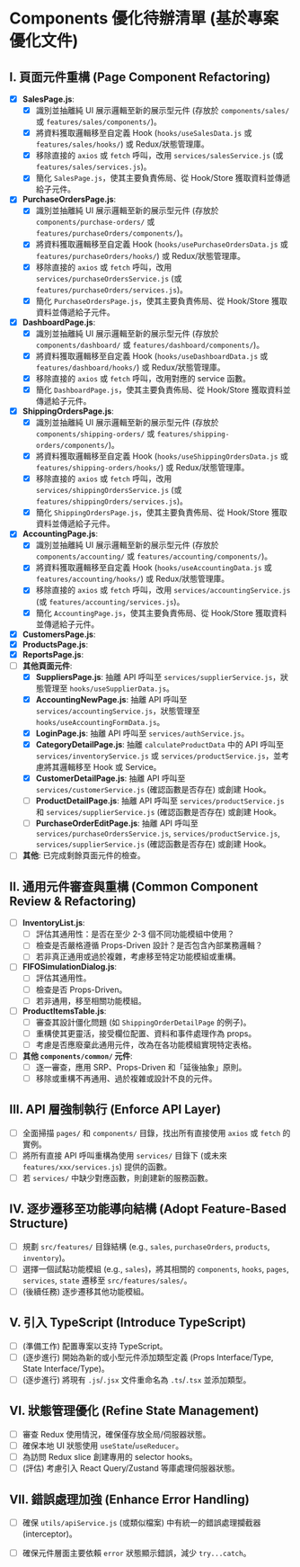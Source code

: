 # Components 優化待辦清單 (基於專案優化文件)

## I. 頁面元件重構 (Page Component Refactoring)

- [x] **SalesPage.js**:
    - [x] 識別並抽離純 UI 展示邏輯至新的展示型元件 (存放於 `components/sales/` 或 `features/sales/components/`)。
    - [x] 將資料獲取邏輯移至自定義 Hook (`hooks/useSalesData.js` 或 `features/sales/hooks/`) 或 Redux/狀態管理庫。
    - [x] 移除直接的 `axios` 或 `fetch` 呼叫，改用 `services/salesService.js` (或 `features/sales/services.js`)。
    - [x] 簡化 `SalesPage.js`，使其主要負責佈局、從 Hook/Store 獲取資料並傳遞給子元件。
- [x] **PurchaseOrdersPage.js**:
    - [x] 識別並抽離純 UI 展示邏輯至新的展示型元件 (存放於 `components/purchase-orders/` 或 `features/purchaseOrders/components/`)。
    - [x] 將資料獲取邏輯移至自定義 Hook (`hooks/usePurchaseOrdersData.js` 或 `features/purchaseOrders/hooks/`) 或 Redux/狀態管理庫。
    - [x] 移除直接的 `axios` 或 `fetch` 呼叫，改用 `services/purchaseOrdersService.js` (或 `features/purchaseOrders/services.js`)。
    - [x] 簡化 `PurchaseOrdersPage.js`，使其主要負責佈局、從 Hook/Store 獲取資料並傳遞給子元件。
- [x] **DashboardPage.js**:
    - [x] 識別並抽離純 UI 展示邏輯至新的展示型元件 (存放於 `components/dashboard/` 或 `features/dashboard/components/`)。
    - [x] 將資料獲取邏輯移至自定義 Hook (`hooks/useDashboardData.js` 或 `features/dashboard/hooks/`) 或 Redux/狀態管理庫。
    - [x] 移除直接的 `axios` 或 `fetch` 呼叫，改用對應的 service 函數。
    - [x] 簡化 `DashboardPage.js`，使其主要負責佈局、從 Hook/Store 獲取資料並傳遞給子元件。
- [x] **ShippingOrdersPage.js**:
    - [x] 識別並抽離純 UI 展示邏輯至新的展示型元件 (存放於 `components/shipping-orders/` 或 `features/shipping-orders/components/`)。
    - [x] 將資料獲取邏輯移至自定義 Hook (`hooks/useShippingOrdersData.js` 或 `features/shipping-orders/hooks/`) 或 Redux/狀態管理庫。
    - [x] 移除直接的 `axios` 或 `fetch` 呼叫，改用 `services/shippingOrdersService.js` (或 `features/shippingOrders/services.js`)。
    - [x] 簡化 `ShippingOrdersPage.js`，使其主要負責佈局、從 Hook/Store 獲取資料並傳遞給子元件。
- [x] **AccountingPage.js**:
    - [x] 識別並抽離純 UI 展示邏輯至新的展示型元件 (存放於 `components/accounting/` 或 `features/accounting/components/`)。
    - [x] 將資料獲取邏輯移至自定義 Hook (`hooks/useAccountingData.js` 或 `features/accounting/hooks/`) 或 Redux/狀態管理庫。
    - [x] 移除直接的 `axios` 或 `fetch` 呼叫，改用 `services/accountingService.js` (或 `features/accounting/services.js`)。
    - [x] 簡化 `AccountingPage.js`，使其主要負責佈局、從 Hook/Store 獲取資料並傳遞給子元件。
- [x] **CustomersPage.js**:
- [x] **ProductsPage.js**:
- [x] **ReportsPage.js**:
- [ ] **其他頁面元件**:
    - [x] **SuppliersPage.js**: 抽離 API 呼叫至 `services/supplierService.js`，狀態管理至 `hooks/useSupplierData.js`。
    - [x] **AccountingNewPage.js**: 抽離 API 呼叫至 `services/accountingService.js`，狀態管理至 `hooks/useAccountingFormData.js`。
    - [x] **LoginPage.js**: 抽離 API 呼叫至 `services/authService.js`。
    - [x] **CategoryDetailPage.js**: 抽離 `calculateProductData` 中的 API 呼叫至 `services/inventoryService.js` 或 `services/productService.js`，並考慮將其邏輯移至 Hook 或 Service。
    - [x] **CustomerDetailPage.js**: 抽離 API 呼叫至 `services/customerService.js` (確認函數是否存在) 或創建 Hook。
    - [ ] **ProductDetailPage.js**: 抽離 API 呼叫至 `services/productService.js` 和 `services/supplierService.js` (確認函數是否存在) 或創建 Hook。
    - [ ] **PurchaseOrderEditPage.js**: 抽離 API 呼叫至 `services/purchaseOrdersService.js`, `services/productService.js`, `services/supplierService.js` (確認函數是否存在) 或創建 Hook。
- [ ] **其他**: 已完成剩餘頁面元件的檢查。

## II. 通用元件審查與重構 (Common Component Review & Refactoring)

- [ ] **InventoryList.js**:
    - [ ] 評估其通用性：是否在至少 2-3 個不同功能模組中使用？
    - [ ] 檢查是否嚴格遵循 Props-Driven 設計？是否包含內部業務邏輯？
    - [ ] 若非真正通用或過於複雜，考慮移至特定功能模組或重構。
- [ ] **FIFOSimulationDialog.js**:
    - [ ] 評估其通用性。
    - [ ] 檢查是否 Props-Driven。
    - [ ] 若非通用，移至相關功能模組。
- [ ] **ProductItemsTable.js**:
    - [ ] 審查其設計僵化問題 (如 `ShippingOrderDetailPage` 的例子)。
    - [ ] 重構使其更靈活，接受欄位配置、資料和事件處理作為 props。
    - [ ] 考慮是否應廢棄此通用元件，改為在各功能模組實現特定表格。
- [ ] **其他 `components/common/` 元件**:
    - [ ] 逐一審查，應用 SRP、Props-Driven 和「延後抽象」原則。
    - [ ] 移除或重構不再通用、過於複雜或設計不良的元件。

## III. API 層強制執行 (Enforce API Layer)

- [ ] 全面掃描 `pages/` 和 `components/` 目錄，找出所有直接使用 `axios` 或 `fetch` 的實例。
- [ ] 將所有直接 API 呼叫重構為使用 `services/` 目錄下 (或未來 `features/xxx/services.js`) 提供的函數。
- [ ] 若 `services/` 中缺少對應函數，則創建新的服務函數。

## IV. 逐步遷移至功能導向結構 (Adopt Feature-Based Structure)

- [ ] 規劃 `src/features/` 目錄結構 (e.g., `sales`, `purchaseOrders`, `products`, `inventory`)。
- [ ] 選擇一個試點功能模組 (e.g., `sales`)，將其相關的 `components`, `hooks`, `pages`, `services`, `state` 遷移至 `src/features/sales/`。
- [ ] (後續任務) 逐步遷移其他功能模組。

## V. 引入 TypeScript (Introduce TypeScript)

- [ ] (準備工作) 配置專案以支持 TypeScript。
- [ ] (逐步進行) 開始為新的或小型元件添加類型定義 (Props Interface/Type, State Interface/Type)。
- [ ] (逐步進行) 將現有 `.js`/`.jsx` 文件重命名為 `.ts`/`.tsx` 並添加類型。

## VI. 狀態管理優化 (Refine State Management)

- [ ] 審查 Redux 使用情況，確保僅存放全局/伺服器狀態。
- [ ] 確保本地 UI 狀態使用 `useState`/`useReducer`。
- [ ] 為訪問 Redux slice 創建專用的 selector hooks。
- [ ] (評估) 考慮引入 React Query/Zustand 等庫處理伺服器狀態。

## VII. 錯誤處理加強 (Enhance Error Handling)

- [ ] 確保 `utils/apiService.js` (或類似檔案) 中有統一的錯誤處理攔截器 (interceptor)。
- [ ] 確保元件層面主要依賴 `error` 狀態顯示錯誤，減少 `try...catch`。

